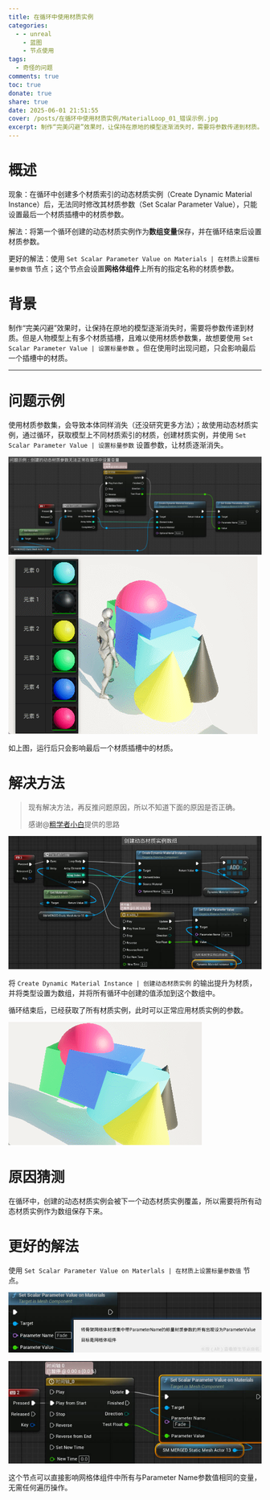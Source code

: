 ```yaml
---
title: 在循环中使用材质实例
categories:
  - - unreal
    - 蓝图
    - 节点使用
tags:
  - 奇怪的问题
comments: true
toc: true
donate: true
share: true
date: 2025-06-01 21:51:55
cover: /posts/在循环中使用材质实例/MaterialLoop_01_错误示例.jpg
excerpt: 制作“完美闪避”效果时，让保持在原地的模型逐渐消失时，需要将参数传递到材质。但是人物模型上有多个材质插槽，且难以使用材质参数集，故想要使用 `Set Scalar Parameter Value | 设置标量参数` 。但在使用时出现问题，只会影响最后一个插槽中的材质。最好使用`Set Scalar Parameter Value on Materlals | 在材质上设置标量参数值` 节点解决。
---
```


# 概述

现象：在循环中创建多个材质索引的动态材质实例（Create Dynamic Material Instance）后，无法同时修改其材质参数（Set Scalar Parameter Value），只能设置最后一个材质插槽中的材质参数。

解法：将第一个循环创建的动态材质实例作为**数组变量**保存，并在循环结束后设置材质参数。

更好的解法：使用 `Set Scalar Parameter Value on Materials | 在材质上设置标量参数值` 节点；这个节点会设置**网格体组件**上所有的指定名称的材质参数。

# 背景

制作“完美闪避”效果时，让保持在原地的模型逐渐消失时，需要将参数传递到材质。但是人物模型上有多个材质插槽，且难以使用材质参数集，故想要使用 `Set Scalar Parameter Value | 设置标量参数` 。但在使用时出现问题，只会影响最后一个插槽中的材质。

---

# 问题示例

使用材质参数集，会导致本体同样消失（还没研究更多方法）；故使用动态材质实例，通过循环，获取模型上不同材质索引的材质，创建材质实例，并使用 `Set Scalar Parameter Value | 设置标量参数` 设置参数，让材质逐渐消失。

![alt text](在循环中使用材质实例/MaterialLoop_01_错误示例.jpg)
![alt text](在循环中使用材质实例/MaterialLoop_02_错误效果_只对最后一个材质生效.jpg)

如上图，运行后只会影响最后一个材质插槽中的材质。

# 解决方法

> 现有解决方法，再反推问题原因，所以不知道下面的原因是否正确。
>
> 感谢@[粗学者小白](https://space.bilibili.com/641892012)提供的思路

![alt text](在循环中使用材质实例/MaterialLoop_03_两次循环创建数组.jpg)

将 `Create Dynamic Material Instance | 创建动态材质实例` 的输出提升为材质，并将类型设置为数组，并将所有循环中创建的值添加到这个数组中。

循环结束后，已经获取了所有材质实例，此时可以正常应用材质实例的参数。

![alt text](在循环中使用材质实例/MaterialLoop_04_正确效果示例.gif)

# 原因猜测

在循环中，创建的动态材质实例会被下一个动态材质实例覆盖，所以需要将所有动态材质实例作为数组保存下来。

# 更好的解法

使用 `Set Scalar Parameter Value on Materlals | 在材质上设置标量参数值` 节点。

![alt text](在循环中使用材质实例/MaterialLoop_05_在材质上设置标量材质参数.jpg)

![alt text](在循环中使用材质实例/MaterialLoop_06_更好的方法.jpg)

这个节点可以直接影响网格体组件中所有与Parameter Name参数值相同的变量，无需任何遍历操作。